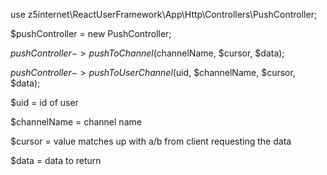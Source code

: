 use z5internet\ReactUserFramework\App\Http\Controllers\PushController;

$pushController = new PushController;

$pushController->pushToChannel($channelName, $cursor, $data);

$pushController->pushToUserChannel($uid, $channelName, $cursor, $data);

$uid = id of user

$channelName = channel name

$cursor = value matches up with a/b from client requesting the data

$data = data to return
